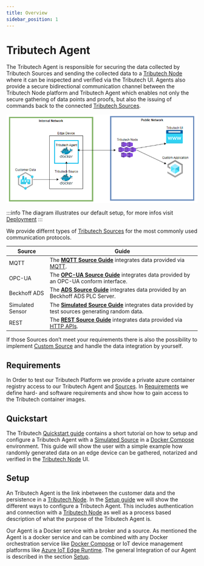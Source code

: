 ```yaml
---
title: Overview
sidebar_position: 1
---
```


# Tributech Agent


The Tributech Agent is responsible for securing the data collected by Tributech Sources and sending the collected data to a [Tributech Node](../tributech_node/overview.md) where it can be inspected and verified via the Tributech UI.
Agents also provide a secure bidirectional communication channel between the Tributech Node platform and Tributech Agent which enables not only the secure gathering of data points and proofs, but also the issuing of commands back to the connected [Tributech Sources](source_integration.md). 

![Tributech Architecture - Overview](./img/DemeterArchitectureOverviewFocusAgent.png)

:::info The diagram illustrates our default setup, for more infos visit [Deployment](../tributech_node/overview.md#deployment)
:::

We provide differnt types of [Tributech Sources](source_integration.md) for the most commonly used communication protocols.

| Source    | Guide                                                                                          |
| --------- | ---------------------------------------------------------------------------------------------  |
| MQTT      | The [**MQTT Source Guide**](./sources/mqtt_source.mdx) integrates data provided via [MQTT](https://docs.oasis-open.org/mqtt/mqtt/v5.0/mqtt-v5.0.html).  |
| OPC-UA    | The [**OPC-UA Source Guide**](./sources/opcua_source.mdx) integrates data provided by an OPC-UA conform interface.       |
| Beckhoff ADS | The [**ADS Source Guide**](./sources/ads_source.mdx) integrates data provided by an Beckhoff ADS PLC Server.    |
| Simulated Sensor | The [**Simulated Source Guide**](./sources/simulated_source.mdx) integrates data provided by test sources generating random data.        |
| REST  | The [**REST Source Guide**](./sources/rest_source.mdx) integrates data provided via [HTTP APIs](https://swagger.io/specification/).        |

If those Sources don’t meet your requirements there is also the possibility to implement [Custom Source](./source_integration.md) and handle the data integration by yourself.

## Requirements
In Order to test our Tributech Platform we provide a private azure container registry access to our Tributech Agent and [Sources](source_integration.md). In [Requirements](requirements.mdx) we define hard- and software requirements and show how to
gain access to the Tributech container images.

## Quickstart

The Tributech [Quickstart guide](./quickstart.mdx) contains a short tutorial on how to setup and configure a Tributech Agent with a [Simulated Source](./sources/simulated_source.mdx) in a [Docker Compose](https://docs.docker.com/compose/) environment. 
This guide will show the user with a simple example how randomly generated data on an edge device can be
gathered, notarized and verified in the [Tributech Node](../tributech_node/overview.md) UI.

## Setup
An Tributech Agent is the link inbetween the customer data and the persistence in a [Tributech Node](../tributech_node/overview.md).
In the [Setup guide](setup.mdx) we will show the different ways to configure a Tributech Agent. This includes authentication and connection with a [Tributech Node](../tributech_node/overview.md) as well as a process based description of what the purpose of the Tributech Agent is. 

Our Agent is a Docker service with a broker and a source. As mentioned the Agent is a docker service and can be combined with any Docker orchestration service like [Docker Compose](https://docs.docker.com/compose/) or IoT device management platforms like [Azure IoT Edge Runtime](https://learn.microsoft.com/en-us/azure/iot-edge/iot-edge-runtime?view=iotedge-1.4). The general Integration of our Agent is described in the section [Setup](setup.mdx/).


